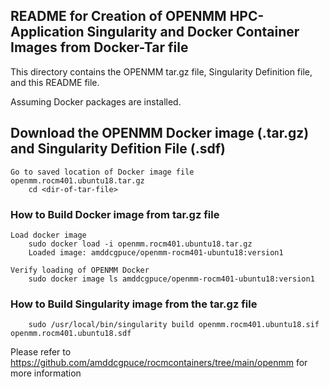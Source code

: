 ## README for Creation of OPENMM HPC-Application Singularity and Docker Container Images from Docker-Tar file

This directory contains the OPENMM tar.gz file, Singularity Definition file, and this README file.

Assuming Docker packages are installed.

## Download the OPENMM Docker image (.tar.gz) and Singularity Defition File (.sdf)

```
Go to saved location of Docker image file openmm.rocm401.ubuntu18.tar.gz
    cd <dir-of-tar-file>
```

### How to Build Docker image from tar.gz file

```
Load docker image
    sudo docker load -i openmm.rocm401.ubuntu18.tar.gz
    Loaded image: amddcgpuce/openmm-rocm401-ubuntu18:version1

Verify loading of OPENMM Docker
    sudo docker image ls amddcgpuce/openmm-rocm401-ubuntu18:version1
```


### How to Build Singularity image from the tar.gz file

```
    sudo /usr/local/bin/singularity build openmm.rocm401.ubuntu18.sif openmm.rocm401.ubuntu18.sdf

```
Please refer to https://github.com/amddcgpuce/rocmcontainers/tree/main/openmm for more information
